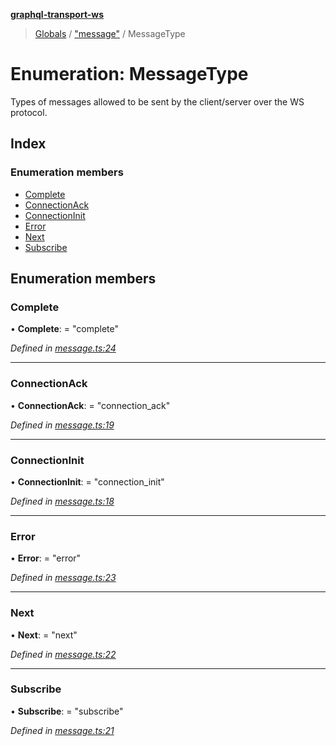 **[graphql-transport-ws](../README.md)**

> [Globals](../README.md) / ["message"](../modules/_message_.md) / MessageType

# Enumeration: MessageType

Types of messages allowed to be sent by the client/server over the WS protocol.

## Index

### Enumeration members

* [Complete](_message_.messagetype.md#complete)
* [ConnectionAck](_message_.messagetype.md#connectionack)
* [ConnectionInit](_message_.messagetype.md#connectioninit)
* [Error](_message_.messagetype.md#error)
* [Next](_message_.messagetype.md#next)
* [Subscribe](_message_.messagetype.md#subscribe)

## Enumeration members

### Complete

•  **Complete**:  = "complete"

*Defined in [message.ts:24](https://github.com/enisdenjo/graphql-transport-ws/blob/624b4ce/src/message.ts#L24)*

___

### ConnectionAck

•  **ConnectionAck**:  = "connection\_ack"

*Defined in [message.ts:19](https://github.com/enisdenjo/graphql-transport-ws/blob/624b4ce/src/message.ts#L19)*

___

### ConnectionInit

•  **ConnectionInit**:  = "connection\_init"

*Defined in [message.ts:18](https://github.com/enisdenjo/graphql-transport-ws/blob/624b4ce/src/message.ts#L18)*

___

### Error

•  **Error**:  = "error"

*Defined in [message.ts:23](https://github.com/enisdenjo/graphql-transport-ws/blob/624b4ce/src/message.ts#L23)*

___

### Next

•  **Next**:  = "next"

*Defined in [message.ts:22](https://github.com/enisdenjo/graphql-transport-ws/blob/624b4ce/src/message.ts#L22)*

___

### Subscribe

•  **Subscribe**:  = "subscribe"

*Defined in [message.ts:21](https://github.com/enisdenjo/graphql-transport-ws/blob/624b4ce/src/message.ts#L21)*
